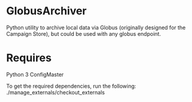 # GlobusArchiver
Python utility to archive local data via Globus (originally designed for the Campaign Store), but could be used with
any globus endpoint.

# Requires
Python 3
ConfigMaster

To get the required dependencies, run the following:
./manage_externals/checkout_externals